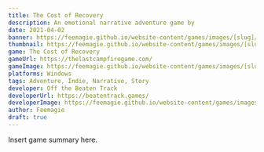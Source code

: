 ```yaml
---
title: The Cost of Recovery
description: An emotional narrative adventure game by 
date: 2021-04-02
banner: https://feemagie.github.io/website-content/games/images/[slug]/banner.webp
thumbnail: https://feemagie.github.io/website-content/games/images/[slug]/social-card.webp
game: The Cost of Recovery
gameUrl: https://thelastcampfiregame.com/
gameImage: https://feemagie.github.io/website-content/games/images/[slug]/game-cover.webp
platforms: Windows
tags: Adventure, Indie, Narrative, Story
developer: Off the Beaten Track
developerUrl: https://beatentrack.games/
developerImage: https://feemagie.github.io/website-content/games/images/[slug]/developer.webp
author: Feemagie
draft: true
---
```


Insert game summary here.